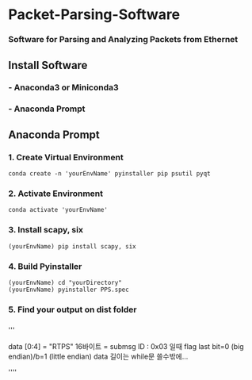 # Packet-Parsing-Software
### Software for Parsing and Analyzing Packets from Ethernet
###
## Install Software
### - Anaconda3 or Miniconda3
### - Anaconda Prompt
###
## Anaconda Prompt
### 1. Create Virtual Environment
```
conda create -n 'yourEnvName' pyinstaller pip psutil pyqt
```
### 2. Activate Environment
```
conda activate 'yourEnvName'
```
### 3. Install scapy, six 
```
(yourEnvName) pip install scapy, six
```
### 4. Build Pyinstaller
```
(yourEnvName) cd "yourDirectory"
(yourEnvName) pyinstaller PPS.spec
```
### 5. Find your output on dist folder
###

'''

data [0:4] = "RTPS"
16바이트 = submsg ID : 0x03 일때
flag last bit=0 (big endian)/b=1 (little endian)
data 길이는 
while문 쓸수밖에...

''''